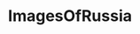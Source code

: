 ---
title: ImagesOfRussia
crosslinks:
- russia
- pics
- imagesofnetwork
- ANormalDayInRussia
- funny
- TrumpEra
- MilitaryPorn
- PoliticalHumor
- translator
- CandidSports
- gifs
- OldSchoolCool
- HistoryPorn
- europe
- td_uncensored
- MapPorn
- mildlyinteresting
- aww
- MarchAgainstTrump
- food
---